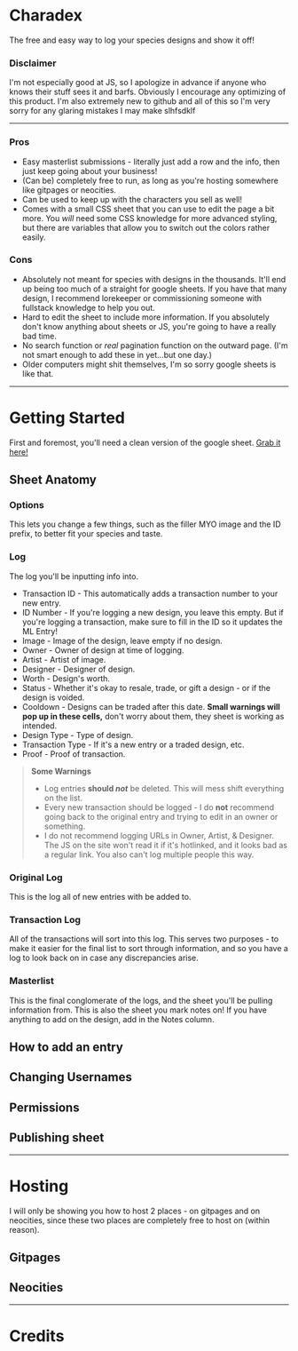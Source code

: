 # Charadex

The free and easy way to log your species designs and show it off!

### Disclaimer

I'm not especially good at JS, so I apologize in advance if anyone who knows their stuff sees it and barfs. Obviously I encourage any optimizing of this product. I'm also extremely new to github and all of this so I'm very sorry for any glaring mistakes I may make slhfsdklf

---

### Pros

- Easy masterlist submissions - literally just add a row and the info, then just keep going about your business!
- (Can be) completely free to run, as long as you're hosting somewhere like gitpages or neocities.
- Can be used to keep up with the characters you sell as well!
- Comes with a small CSS sheet that you can use to edit the page a bit more. You _will_ need some CSS knowledge for more advanced styling, but there are variables that allow you to switch out the colors rather easily.

### Cons

- Absolutely not meant for species with designs in the thousands. It'll end up being too much of a straight for google sheets. If you have that many design, I recommend lorekeeper or commissioning someone with fullstack knowledge to help you out.
- Hard to edit the sheet to include more information. If you absolutely don't know anything about sheets or JS, you're going to have a really bad time.
- No search function or _real_ pagination function on the outward page. (I'm not smart enough to add these in yet...but one day.)
- Older computers might shit themselves, I'm so sorry google sheets is like that.

---

# Getting Started

First and foremost, you'll need a clean version of the google sheet. [Grab it here!](http://www.google.fr/ "Named link title")

## Sheet Anatomy

### Options

This lets you change a few things, such as the filler MYO image and the ID prefix, to better fit your species and taste. 

### Log

The log you'll be inputting info into.

- Transaction ID - This automatically adds a transaction number to your new entry.
- ID Number - If you're logging a new design, you leave this empty. But if you're logging a transaction, make sure to fill in the ID so it updates the ML Entry!
- Image - Image of the design, leave empty if no design.
- Owner - Owner of design at time of logging.
- Artist - Artist of image.
- Designer - Designer of design.
- Worth - Design's worth.
- Status - Whether it's okay to resale, trade, or gift a design - or if the design is voided.
- Cooldown - Designs can be traded after this date. **Small warnings will pop up in these cells,** don't worry about them, they sheet is working as intended.
- Design Type - Type of design.
- Transaction Type - If it's a new entry or a traded design, etc.
- Proof - Proof of transaction.

> **Some Warnings**
> - Log entries **should _not_** be deleted. This will mess shift everything on the list.
> - Every new transaction should be logged - I do **not** recommend going back to the original entry and trying to edit in an owner or something.
> - I do not recommend logging URLs in Owner, Artist, & Designer. The JS on the site won't read it if it's hotlinked, and it looks bad as a regular link. You also can't log multiple people this way.

### Original Log

This is the log all of new entries with be added to.

### Transaction Log

All of the transactions will sort into this log. This serves two purposes - to make it easier for the final list to sort through information, and so you have a log to look back on in case any discrepancies arise.

### Masterlist

This is the final conglomerate of the logs, and the sheet you'll be pulling information from.
This is also the sheet you mark notes on! If you have anything to add on the design, add in the Notes column.

## How to add an entry

## Changing Usernames

## Permissions

## Publishing sheet

---

# Hosting

I will only be showing you how to host 2 places - on gitpages and on neocities, since these two places are completely free to host on (within reason). 

## Gitpages

## Neocities

---

# Credits
